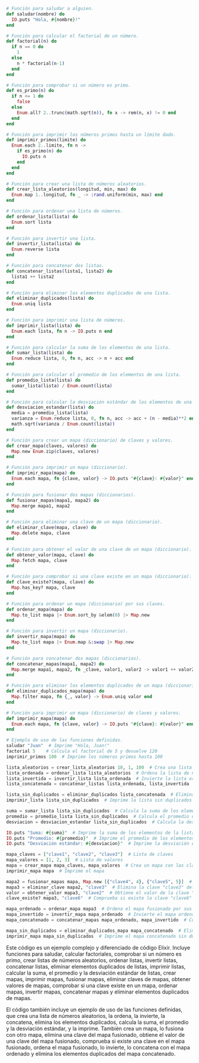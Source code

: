 ```elixir
# Función para saludar a alguien.
def saludar(nombre) do
  IO.puts "Hola, #{nombre}!"
end

# Función para calcular el factorial de un número.
def factorial(n) do
  if n == 0 do
    1
  else
    n * factorial(n-1)
  end
end

# Función para comprobar si un número es primo.
def es_primo(n) do
  if n <= 1 do
    false
  else
    Enum.all? 2..trunc(math.sqrt(n)), fn x -> rem(n, x) != 0 end
  end
end

# Función para imprimir los números primos hasta un límite dado.
def imprimir_primos(limite) do
  Enum.each 2..limite, fn n ->
    if es_primo(n) do
      IO.puts n
    end
  end
end

# Función para crear una lista de números aleatorios.
def crear_lista_aleatorios(longitud, min, max) do
  Enum.map 1..longitud, fn _ -> :rand.uniform(min, max) end
end

# Función para ordenar una lista de números.
def ordenar_lista(lista) do
  Enum.sort lista
end

# Función para invertir una lista.
def invertir_lista(lista) do
  Enum.reverse lista
end

# Función para concatenar dos listas.
def concatenar_listas(lista1, lista2) do
  lista1 ++ lista2
end

# Función para eliminar los elementos duplicados de una lista.
def eliminar_duplicados(lista) do
  Enum.uniq lista
end

# Función para imprimir una lista de números.
def imprimir_lista(lista) do
  Enum.each lista, fn n -> IO.puts n end
end

# Función para calcular la suma de los elementos de una lista.
def sumar_lista(lista) do
  Enum.reduce lista, 0, fn n, acc -> n + acc end
end

# Función para calcular el promedio de los elementos de una lista.
def promedio_lista(lista) do
  sumar_lista(lista) / Enum.count(lista)
end

# Función para calcular la desviación estándar de los elementos de una lista.
def desviacion_estandar(lista) do
  media = promedio_lista(lista)
  varianza = Enum.reduce lista, 0, fn n, acc -> acc + (n - media)**2 end
  math.sqrt(varianza / Enum.count(lista))
end

# Función para crear un mapa (diccionario) de claves y valores.
def crear_mapa(claves, valores) do
  Map.new Enum.zip(claves, valores)
end

# Función para imprimir un mapa (diccionario).
def imprimir_mapa(mapa) do
  Enum.each mapa, fn {clave, valor} -> IO.puts "#{clave}: #{valor}" end
end

# Función para fusionar dos mapas (diccionarios).
def fusionar_mapas(mapa1, mapa2) do
  Map.merge mapa1, mapa2
end

# Función para eliminar una clave de un mapa (diccionario).
def eliminar_clave(mapa, clave) do
  Map.delete mapa, clave
end

# Función para obtener el valor de una clave de un mapa (diccionario).
def obtener_valor(mapa, clave) do
  Map.fetch mapa, clave
end

# Función para comprobar si una clave existe en un mapa (diccionario).
def clave_existe?(mapa, clave) do
  Map.has_key? mapa, clave
end

# Función para ordenar un mapa (diccionario) por sus claves.
def ordenar_mapa(mapa) do
  Map.to_list mapa |> Enum.sort_by &elem(0) |> Map.new
end

# Función para invertir un mapa (diccionario).
def invertir_mapa(mapa) do
  Map.to_list mapa |> Enum.map &:swap |> Map.new
end

# Función para concatenar dos mapas (diccionarios).
def concatenar_mapas(mapa1, mapa2) do
  Map.merge mapa1, mapa2, fn _clave, valor1, valor2 -> valor1 ++ valor2 end
end

# Función para eliminar los elementos duplicados de un mapa (diccionario).
def eliminar_duplicados_mapa(mapa) do
  Map.filter mapa, fn {_, valor} -> Enum.uniq valor end
end

# Función para imprimir un mapa (diccionario) de claves y valores.
def imprimir_mapa(mapa) do
  Enum.each mapa, fn {clave, valor} -> IO.puts "#{clave}: #{valor}" end
end

# Ejemplo de uso de las funciones definidas.
saludar "Juan"  # Imprime "Hola, Juan!"
factorial 5    # Calcula el factorial de 5 y devuelve 120
imprimir_primos 100  # Imprime los números primos hasta 100

lista_aleatorios = crear_lista_aleatorios 10, 1, 100  # Crea una lista de 10 números aleatorios entre 1 y 100
lista_ordenada = ordenar_lista lista_aleatorios  # Ordena la lista de números aleatorios
lista_invertida = invertir_lista lista_ordenada  # Invierte la lista ordenada
lista_concatenada = concatenar_listas lista_ordenada, lista_invertida  # Concatena las dos listas

lista_sin_duplicados = eliminar_duplicados lista_concatenada  # Elimina los elementos duplicados de la lista concatenada
imprimir_lista lista_sin_duplicados  # Imprime la lista sin duplicados

suma = sumar_lista lista_sin_duplicados  # Calcula la suma de los elementos de la lista sin duplicados
promedio = promedio_lista lista_sin_duplicados  # Calcula el promedio de los elementos de la lista sin duplicados
desviacion = desviacion_estandar lista_sin_duplicados  # Calcula la desviación estándar de los elementos de la lista sin duplicados

IO.puts "Suma: #{suma}"  # Imprime la suma de los elementos de la lista
IO.puts "Promedio: #{promedio}"  # Imprime el promedio de los elementos de la lista
IO.puts "Desviación estándar: #{desviacion}"  # Imprime la desviación estándar de los elementos de la lista

mapa_claves = ["clave1", "clave2", "clave3"]  # Lista de claves
mapa_valores = [1, 2, 3]  # Lista de valores
mapa = crear_mapa mapa_claves, mapa_valores  # Crea un mapa con las claves y valores dados
imprimir_mapa mapa  # Imprime el mapa

mapa2 = fusionar_mapas mapa, Map.new [{"clave4", 4}, {"clave5", 5}]  # Fusiona el mapa con otro mapa
mapa3 = eliminar_clave mapa2, "clave3"  # Elimina la clave "clave3" del mapa fusionado
valor = obtener_valor mapa3, "clave2"  # Obtiene el valor de la clave "clave2" del mapa fusionado
clave_existe? mapa3, "clave6"  # Comprueba si existe la clave "clave6" en el mapa fusionado

mapa_ordenado = ordenar_mapa mapa3  # Ordena el mapa fusionado por sus claves
mapa_invertido = invertir_mapa mapa_ordenado  # Invierte el mapa ordenado
mapa_concatenado = concatenar_mapas mapa_ordenado, mapa_invertido  # Concatena el mapa ordenado y el mapa invertido

mapa_sin_duplicados = eliminar_duplicados_mapa mapa_concatenado  # Elimina los elementos duplicados del mapa concatenado
imprimir_mapa mapa_sin_duplicados  # Imprime el mapa concatenado sin duplicados
```

Este código es un ejemplo complejo y diferenciado de código Elixir. Incluye funciones para saludar, calcular factoriales, comprobar si un número es primo, crear listas de números aleatorios, ordenar listas, invertir listas, concatenar listas, eliminar elementos duplicados de listas, imprimir listas, calcular la suma, el promedio y la desviación estándar de listas, crear mapas, imprimir mapas, fusionar mapas, eliminar claves de mapas, obtener valores de mapas, comprobar si una clave existe en un mapa, ordenar mapas, invertir mapas, concatenar mapas y eliminar elementos duplicados de mapas.

El código también incluye un ejemplo de uso de las funciones definidas, que crea una lista de números aleatorios, la ordena, la invierte, la concatena, elimina los elementos duplicados, calcula la suma, el promedio y la desviación estándar, y la imprime. También crea un mapa, lo fusiona con otro mapa, elimina una clave del mapa fusionado, obtiene el valor de una clave del mapa fusionado, comprueba si existe una clave en el mapa fusionado, ordena el mapa fusionado, lo invierte, lo concatena con el mapa ordenado y elimina los elementos duplicados del mapa concatenado.